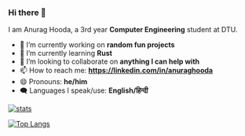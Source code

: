 ### Hi there 👋

I am Anurag Hooda, a 3rd year **Computer Engineering** student at DTU.

- 🔭 I’m currently working on **random fun projects**
- 🌱 I’m currently learning **Rust**
- 👯 I’m looking to collaborate on **anything I can help with**
- 📫 How to reach me: **https://linkedin.com/in/anuraghooda**
- 😄 Pronouns: **he/him**
- 🗨️ Languages I speak/use: **English/हिन्दी**

[![stats](https://github-readme-stats.vercel.app/api?username=specdrake&theme=github_dark&show_icons=true&count_private=true)](https://github.com/anuraghazra/github-readme-stats)

[![Top Langs](https://github-readme-stats.vercel.app/api/top-langs/?username=specdrake&exclude_repo=My-work-ros,ERC-Remote-Navigation,papercolor-theme,ROS-Packages,InfernoAutoModels,specdrake.github.io&show_icons=true&theme=github_dark)](https://github.com/anuraghazra/github-readme-stats)
